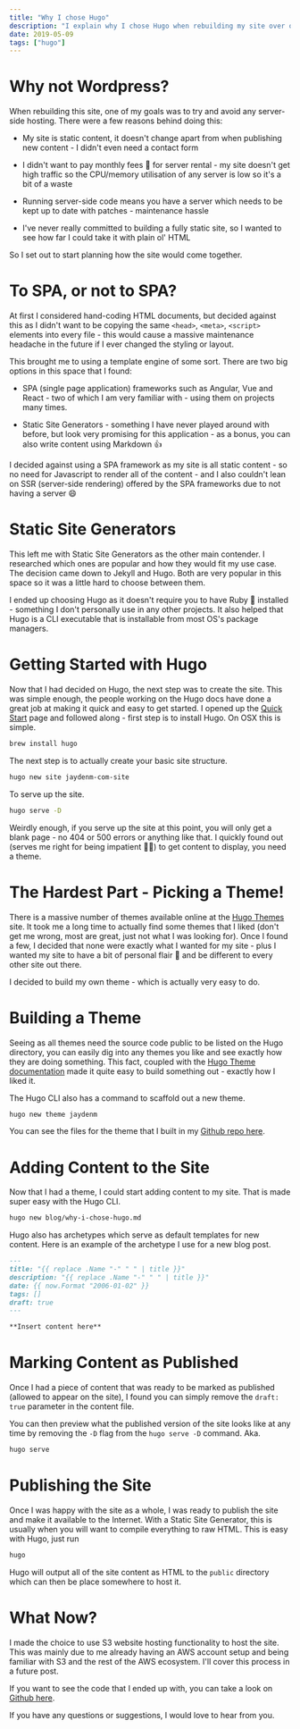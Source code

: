 ```yaml
---
title: "Why I chose Hugo"
description: "I explain why I chose Hugo when rebuilding my site over other alternatives like SPAs or server-side tech"
date: 2019-05-09
tags: ["hugo"]
---
```


# Why not Wordpress?

When rebuilding this site, one of my goals was to try and avoid any server-side hosting. There were a few reasons behind doing this:

* My site is static content, it doesn't change apart from when publishing new content - I didn't even need a contact form

* I didn't want to pay monthly fees :money_with_wings: for server rental - my site doesn't get high traffic so the CPU/memory utilisation of any server is low so it's a bit of a waste

* Running server-side code means you have a server which needs to be kept up to date with patches - maintenance hassle

* I've never really committed to building a fully static site, so I wanted to see how far I could take it with plain ol' HTML

So I set out to start planning how the site would come together.

# To SPA, or not to SPA?

At first I considered hand-coding HTML documents, but decided against this as I didn't want to be copying the same `<head>`, `<meta>`, `<script>` elements into every file - this would cause a massive maintenance headache in the future if I ever changed the styling or layout.

This brought me to using a template engine of some sort. There are two big options in this space that I found:

* SPA (single page application) frameworks such as Angular, Vue and React - two of which I am very familiar with - using them on projects many times.

* Static Site Generators - something I have never played around with before, but look very promising for this application - as a bonus, you can also write content using Markdown :+1:

I decided against using a SPA framework as my site is all static content - so no need for Javascript to render all of the content - and I also couldn't lean on SSR (server-side rendering) offered by the SPA frameworks due to not having a server :smile:

# Static Site Generators

This left me with Static Site Generators as the other main contender. I researched which ones are popular and how they would fit my use case. The decision came down to Jekyll and Hugo. Both are very popular in this space so it was a little hard to choose between them.

I ended up choosing Hugo as it doesn't require you to have Ruby :gem: installed - something I don't personally use in any other projects. It also helped that Hugo is a CLI executable that is installable from most OS's package managers.

# Getting Started with Hugo

Now that I had decided on Hugo, the next step was to create the site. This was simple enough, the people working on the Hugo docs have done a great job at making it quick and easy to get started. I opened up the [Quick Start](https://gohugo.io/getting-started/quick-start/) page and followed along - first step is to install Hugo. On OSX this is simple.

```bash
brew install hugo
```

The next step is to actually create your basic site structure.

```bash
hugo new site jaydenm-com-site
```

To serve up the site.

```bash
hugo serve -D
```

Weirdly enough, if you serve up the site at this point, you will only get a blank page - no 404 or 500 errors or anything like that. I quickly found out (serves me right for being impatient :man_facepalming:) to get content to display, you need a theme.

# The Hardest Part - Picking a Theme!

There is a massive number of themes available online at the [Hugo Themes](https://themes.gohugo.io/) site. It took me a long time to actually find some themes that I liked (don't get me wrong, most are great, just not what I was looking for). Once I found a few, I decided that none were exactly what I wanted for my site - plus I wanted my site to have a bit of personal flair :dancer: and be different to every other site out there.

I decided to build my own theme - which is actually very easy to do.

# Building a Theme

Seeing as all themes need the source code public to be listed on the Hugo directory, you can easily dig into any themes you like and see exactly how they are doing something. This fact, coupled with the [Hugo Theme documentation](https://gohugo.io/themes/creating/) made it quite easy to build something out - exactly how I liked it.

The Hugo CLI also has a command to scaffold out a new theme.

```bash
hugo new theme jaydenm
```

You can see the files for the theme that I built in my [Github repo here](https://github.com/drjaydenm/jaydenm-com-site/tree/master/themes/jaydenm).

# Adding Content to the Site

Now that I had a theme, I could start adding content to my site. That is made super easy with the Hugo CLI.

```bash
hugo new blog/why-i-chose-hugo.md
```

Hugo also has archetypes which serve as default templates for new content. Here is an example of the archetype I use for a new blog post.

```markdown
---
title: "{{ replace .Name "-" " " | title }}"
description: "{{ replace .Name "-" " " | title }}"
date: {{ now.Format "2006-01-02" }}
tags: []
draft: true
---

**Insert content here**
```

# Marking Content as Published

Once I had a piece of content that was ready to be marked as published (allowed to appear on the site), I found you can simply remove the `draft: true` parameter in the content file.

You can then preview what the published version of the site looks like at any time by removing the `-D` flag from the `hugo serve -D` command. Aka.

```bash
hugo serve
```

# Publishing the Site

Once I was happy with the site as a whole, I was ready to publish the site and make it available to the Internet. With a Static Site Generator, this is usually when you will want to compile everything to raw HTML. This is easy with Hugo, just run

```bash
hugo
```

Hugo will output all of the site content as HTML to the `public` directory which can then be place somewhere to host it.

# What Now?

I made the choice to use S3 website hosting functionality to host the site. This was mainly due to me already having an AWS account setup and being familiar with S3 and the rest of the AWS ecosystem. I'll cover this process in a future post.

If you want to see the code that I ended up with, you can take a look on [Github here](https://github.com/drjaydenm/jaydenm-com-site).

If you have any questions or suggestions, I would love to hear from you.
